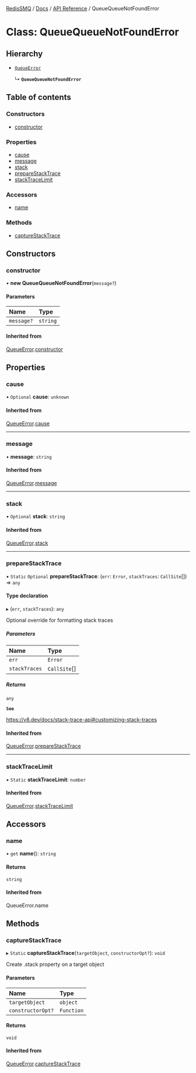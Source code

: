 [RedisSMQ](../../../README.md) / [Docs](../../README.md) / [API Reference](../README.md) / QueueQueueNotFoundError

# Class: QueueQueueNotFoundError

## Hierarchy

- [`QueueError`](QueueError.md)

  ↳ **`QueueQueueNotFoundError`**

## Table of contents

### Constructors

- [constructor](QueueQueueNotFoundError.md#constructor)

### Properties

- [cause](QueueQueueNotFoundError.md#cause)
- [message](QueueQueueNotFoundError.md#message)
- [stack](QueueQueueNotFoundError.md#stack)
- [prepareStackTrace](QueueQueueNotFoundError.md#preparestacktrace)
- [stackTraceLimit](QueueQueueNotFoundError.md#stacktracelimit)

### Accessors

- [name](QueueQueueNotFoundError.md#name)

### Methods

- [captureStackTrace](QueueQueueNotFoundError.md#capturestacktrace)

## Constructors

### constructor

• **new QueueQueueNotFoundError**(`message?`)

#### Parameters

| Name | Type |
| :------ | :------ |
| `message?` | `string` |

#### Inherited from

[QueueError](QueueError.md).[constructor](QueueError.md#constructor)

## Properties

### cause

• `Optional` **cause**: `unknown`

#### Inherited from

[QueueError](QueueError.md).[cause](QueueError.md#cause)

___

### message

• **message**: `string`

#### Inherited from

[QueueError](QueueError.md).[message](QueueError.md#message)

___

### stack

• `Optional` **stack**: `string`

#### Inherited from

[QueueError](QueueError.md).[stack](QueueError.md#stack)

___

### prepareStackTrace

▪ `Static` `Optional` **prepareStackTrace**: (`err`: `Error`, `stackTraces`: `CallSite`[]) => `any`

#### Type declaration

▸ (`err`, `stackTraces`): `any`

Optional override for formatting stack traces

##### Parameters

| Name | Type |
| :------ | :------ |
| `err` | `Error` |
| `stackTraces` | `CallSite`[] |

##### Returns

`any`

**`See`**

https://v8.dev/docs/stack-trace-api#customizing-stack-traces

#### Inherited from

[QueueError](QueueError.md).[prepareStackTrace](QueueError.md#preparestacktrace)

___

### stackTraceLimit

▪ `Static` **stackTraceLimit**: `number`

#### Inherited from

[QueueError](QueueError.md).[stackTraceLimit](QueueError.md#stacktracelimit)

## Accessors

### name

• `get` **name**(): `string`

#### Returns

`string`

#### Inherited from

QueueError.name

## Methods

### captureStackTrace

▸ `Static` **captureStackTrace**(`targetObject`, `constructorOpt?`): `void`

Create .stack property on a target object

#### Parameters

| Name | Type |
| :------ | :------ |
| `targetObject` | `object` |
| `constructorOpt?` | `Function` |

#### Returns

`void`

#### Inherited from

[QueueError](QueueError.md).[captureStackTrace](QueueError.md#capturestacktrace)
